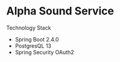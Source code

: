 # Alpha Sound Service

Technology Stack

- Spring Boot 2.4.0
- PostgresQL 13
- Spring Security OAuth2
